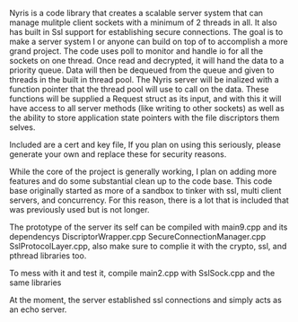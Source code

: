 Nyris is a code library that creates a scalable server system that can manage mulitple client sockets with a minimum of 2 threads in all. It also has built in Ssl support for establishing secure connections. The goal is to make a server system I or anyone can build on top of to accomplish a more grand project. The code uses poll to monitor and handle io for all the sockets on one thread. Once read and decrypted, it will hand the data to a priority queue. Data will then be dequeued from the queue and given to threads in the built in thread pool. The Nyris server will be inalized with a function pointer that the thread pool will use to call on the data. These functions will be supplied a Request struct as its input, and with this it will have access to all server methods (like writing to other sockets) as well as the ability to store application state pointers with the file discriptors them selves.


Included are a cert and key file, If you plan on using this seriously, please generate your own and replace these for security reasons. 

While the core of the project is generally working, I plan on adding more features and do some substantial clean up to the code base. This code base originally started as more of a sandbox to tinker with ssl, multi client servers, and concurrency. For this reason, there is a lot that is included that was previously used but is not longer.

The prototype of the server its self can be compiled with main9.cpp and its dependencys DiscriptorWrapper.cpp SecureConnectionManager.cpp SslProtocolLayer.cpp, also make sure to complie it with the crypto, ssl, and pthread libraries too. 

To mess with it and test it, compile main2.cpp with SslSock.cpp and the same libraries

At the moment, the server established ssl connections and simply acts as an echo server. 

